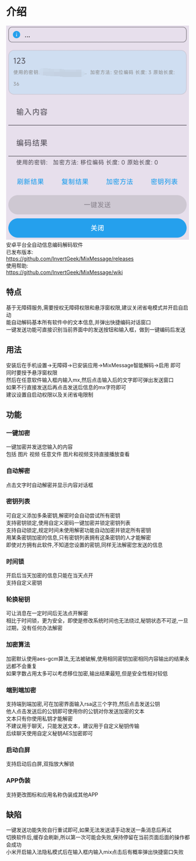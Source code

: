 
# 介绍
![1](image.png)\
安卓平台全自动信息编码解码软件\
已发布版本: \
https://github.com/InvertGeek/MixMessage/releases \
使用帮助: \
https://github.com/InvertGeek/MixMessage/wiki

## 特点
基于无障碍服务,需要授权无障碍权限和悬浮窗权限,建议关闭省电模式并开启自启动\
能自动解码基本所有软件中的文本信息,并弹出快捷编码对话窗口\
一键发送功能可直接识别当前界面中的发送按钮和输入框，做到一键编码后发送

## 用法
安装后在手机设置->无障碍->已安装应用->MixMessage智能解码->启用 即可\
同时要授予悬浮窗权限\
然后在任意软件输入框内输入mx,然后点击输入后的文字即可弹出发送窗口\
如果不行直接发送后再点击发送后信息的mx字符即可\
建议设置自启动权限以及关闭省电限制

## 功能
### 一键加密
一键加密并发送您输入的内容 \
包括 图片 视频 任意文件 图片和视频支持直接播放查看 

### 自动解密
点击文字时自动解密并显示内容对话框

### 密钥列表
可自定义添加多条密钥,解密时会自动尝试所有密钥\
支持密钥锁定,使用自定义密码一键加密并锁定密钥列表\
支持自动锁定,规定时间未使用解密功能自动加密并锁定所有密钥\
用某条密钥加密的信息,只有密钥列表拥有这条密钥的人才能解密\
即使对方拥有此软件,不知道您设置的密钥,同样无法解密您发送的信息

### 时间锁
开启后当天加密的信息只能在当天点开\
支持自定义密钥

### 轮换秘钥
可让消息在一定时间后无法点开解密 \
相比于时间锁，更为安全，即使是修改系统时间也无法绕过,秘钥状态不可逆,一旦过期，没有任何办法解密

### 加密算法
加密默认使用aes-gcm算法,无法被破解,使用相同密钥加密相同内容输出的结果永远都不会重复 \
如果字数占用太多可以考虑移位加密,输出结果最短,但是安全性相对较低

### 端到端加密
支持端到端加密,可在加密界面输入rsa这三个字符,然后点击发送公钥 \
他人点击发送后的公钥即可使用你的公钥对你发送加密的文本 \
文本只有你使用私钥才能解密 \
不建议用于聊天，只能发送文本，建议用于自定义秘钥传输 \
后续聊天使用自定义秘钥AES加密即可

### 启动白屏
支持启动后白屏,双指放大解锁

### APP伪装
支持更改图标和应用名称伪装成其他APP

## 缺陷
一键发送功能失败自行重试即可,如果无法发送请手动发送一条消息后再试\
切换软件后,缓存会刷新,所以第一次可能会失败,保持停留在当前页面后面的操作都会成功\
小米开启输入法隐私模式后在输入框内输入mix点击后有概率弹出快捷窗口失败
